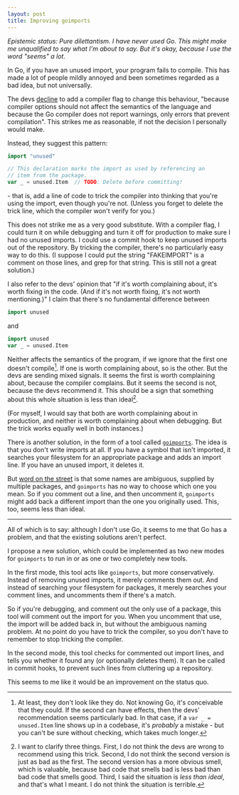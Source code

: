 ```yaml
---
layout: post
title: Improving goimports
---
```


*Epistemic status: Pure dilettantism. I have never used Go. This might make me unqualified to say what I'm about to say. But it's okay, because I use the word "seems" a lot.*

In Go, if you have an unused import, your program fails to compile. This has made a lot of people mildly annoyed and been sometimes regarded as a bad idea, but not universally.

The devs [decline](https://golang.org/doc/faq#unused_variables_and_imports) to add a compiler flag to change this behaviour, "because compiler options should not affect the semantics of the language and because the Go compiler does not report warnings, only errors that prevent compilation". This strikes me as reasonable, if not the decision I personally would make.

Instead, they suggest this pattern:

```go
import "unused"

// This declaration marks the import as used by referencing an
// item from the package.
var _ = unused.Item  // TODO: Delete before committing!
```

\- that is, add a line of code to trick the compiler into thinking that you're using the import, even though you're not. (Unless you forget to delete the trick line, which the compiler won't verify for you.)

This does not strike me as a very good substitute. With a compiler flag, I could turn it on while debugging and turn it off for production to make sure I had no unused imports. I could use a commit hook to keep unused imports out of the repository. By tricking the compiler, there's no particularly easy way to do this. (I suppose I could put the string "FAKEIMPORT" is a comment on those lines, and grep for that string. This is still not a great solution.)

I also refer to the devs' opinion that "if it's worth complaining about, it's worth fixing in the code. (And if it's not worth fixing, it's not worth mentioning.)" I claim that there's no fundamental difference between

```go
import unused
```

and

```go
import unused
var _ = unused.Item
```

Neither affects the semantics of the program, if we ignore that the first one doesn't compile[^semantics]. If one is worth complaining about, so is the other. But the devs are sending mixed signals. It seems the first is worth complaining about, because the compiler complains. But it seems the second is not, because the devs recommend it. This should be a sign that something about this whole situation is less than ideal[^clarify].

(For myself, I would say that both are worth complaining about in production, and neither is worth complaining about when debugging. But the trick works equally well in both instances.)

There is another solution, in the form of a tool called [`goimports`](https://godoc.org/golang.org/x/tools/cmd/goimports). The idea is that you don't write imports at all. If you have a symbol that isn't imported, it searches your filesystem for an appropriate package and adds an import line. If you have an unused import, it deletes it.

But [word on the street](https://news.ycombinator.com/item?id=12208242) is that some names are ambiguous, supplied by multiple packages, and `goimports` has no way to choose which one you mean. So if you comment out a line, and then uncomment it, `goimports` might add back a different import than the one you originally used. This, too, seems less than ideal.

---

All of which is to say: although I don't use Go, it seems to me that Go has a problem, and that the existing solutions aren't perfect.

I propose a new solution, which could be implemented as two new modes for `goimports` to run in or as one or two completely new tools.

In the first mode, this tool acts like `goimports`, but more conservatively. Instead of removing unused imports, it merely comments them out. And instead of searching your filesystem for packages, it merely searches your comment lines, and uncomments them if there's a match.

So if you're debugging, and comment out the only use of a package, this tool will comment out the import for you. When you uncomment that use, the import will be added back in, but without the ambiguous naming problem. At no point do you have to trick the compiler, so you don't have to remember to stop tricking the compiler.

In the second mode, this tool checks for commented out import lines, and tells you whether it found any (or optionally deletes them). It can be called in commit hooks, to prevent such lines from cluttering up a repository.

This seems to me like it would be an improvement on the status quo.

[^semantics]: At least, they don't look like they do. Not knowing Go, it's conceivable that they could. If the second can have effects, then the devs' recommendation seems particularly bad. In that case, if a `var _ = unused.Item` line shows up in a codebase, it's *probably* a mistake - but you can't be sure without checking, which takes much longer.

[^clarify]: I want to clarify three things. First, I do not think the devs are wrong to recommend using this trick. Second, I do not think the second version is just as bad as the first. The second version has a more obvious smell, which is valuable, because bad code that smells bad is less bad than bad code that smells good. Third, I said the situation is *less than ideal*, and that's what I meant. I do not think the situation is terrible.
